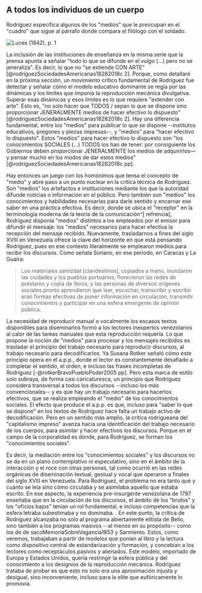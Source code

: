 ## A todos los individuos de un cuerpo

Rodríguez especifica algunos de los "medios" que le preocupan en el "cuadro" que sigue al párrafo donde  compara el filólogo con el soldado.

![*Luces* (1842), p. 1](file:///home/febres/Pictures/Screenshots/jeneralizar.png)
<!---  Tampoco son medios de jeneralizar / ni pueden suplir por ellos  / los continuos actos de publicacion que se hacen / enseñando en Escuelas, Colejios y Universidades, / ni los de divulgacion / que se hacen por la prensa --->

La inclusión de las instituciones de enseñanza en la misma serie que la prensa apunta a señalar "todo lo que se difunde en el *vulgo* (...) pero no se jeneraliza". Es decir, lo que *no* "se extiende CON ARTE" [@rodriguezSociedadesAmericanas18282018c 2]. Porque, como detallaré en la próxima sección, un movimiento crítico fundamental de Rodríguez fue detectar y señalar cómo el modelo educativo dominante se regía por las dinámicas y los límites que imponía la reproducción mecánica divulgativa. Superar esas dinámicas y esos límites es lo que requiere "extender con arte". Esto es, "no solo hacer que TODOS / sepan lo que se dispone sino proporcionar JENERALMENTE medios de hacer efectivo lo dispuesto" [@rodriguezSociedadesAmericanas18282018c 2]. Hay una diferencia fundamental, entre los "medios" para publicar lo que se dispone --institutos educativos, pregones y piezas impresas--, y "medios" para "hacer efectivo lo dispuesto". Estos "medios" para hacer efectivo lo dispuesto son "los conocimientos SOCIALES (...) TODOS los han de tener: por consiguiente los Gobiernos deben proporcionar JENERALMENTE los medios de adquirirlos—y pensar mucho en los modos de dar estos medios" [@rodriguezSociedadesAmericanas18282018c pp].

Hay entonces un juego con los homónimos que tensa el concepto de "medio" y abre paso a un punto nuclear en la crítica técnica de Rodríguez. Son "medios" los artefactos e instituciones mediante los que la autoridad difunde noticias o información en el público. Pero también son "medios" los conocimientos y habilidades necesarias para darle sentido y encarnar ese saber en una práctica efectiva. Es decir, donde se ubica el "receptor" en la terminología moderna de la teoría de la comunicación^[ refrencia], Rodríguez disponía "medios" distintos a los empleados por el emisor para difundir el mensaje: los "medios" necesarios para hacer efectiva la recepción del mensaje recibido. Nuevamente, trasladarnos a fines del siglo XVIII en Venezuela ofrece la clave del horizonte en que está pensando Rodríguez, pues en ese contexto literalmente se emplearon medios para recibir los discursos. Como señala Soriano, en ese periodo, en Caracas y La Guaira:

>Los materiales samizdat [clandestinos], copiados a mano, inundaron las ciudades y los pueblos portuarios; florecieron las redes de préstamo y copia de libros; y las personas de diversos orígenes sociales pronto aprendieron que leer, escuchar, transcribir y escribir eran formas efectivas de poner información en circulación, transmitir conocimientos y participar en una esfera emergente de opinión pública.

La necesidad de reproducir manual o vocalmente los escasos textos disponibles para diseminarlos formó a los lectores inexpertos venezolanos al calor de las tareas manuales que esta reproducción requería. Lo que propone la noción de "medios" para procesar y los mensajes recibidos es trasladar el principio del trabajo necesario para reproducir discursos, al trabajo necesario para decodificarlos. Ya Susana Rotker señaló cómo este principio opera en el a.p.p., donde  el lector es constantemente desafiado a completar el sentido, el orden, e incluso las frases incompletas de Rodríguez [-@rotkerBravoPuebloPoder2005 pp]. Pero esta marca de estilo solo subraya, de forma casi caricaturesca, un principio que Rodríguez considera transversal a todos los discursos --incluso los más convencionales-- y es que hay un trabajo necesario para hacerlos efectivos, que se realiza empleando el "medio" de los conocimientos sociales. El efecto que produce el a.p.p. es que, incluso para "saber lo que se dispone" en los textos de Rodríguez hace falta un trabajo activo de decodificación. Pero en un sentido más amplio, la crítica rodrigueana del "capitalismo impreso" avanza hacia una identificación del trabajo necesario de los cuerpos, para asimilar y hacer efectivos los discursos. Porque en el campo de la corporalidad es donde, para Rodríguez, se forman los "conocimientos sociales".

Es decir, la mediación entre los "conocimientos sociales" y los discursos no se da en un plano contemplativo ni especulativo, sino en el ámbito de la interacción y el roce con otras personas, tal como ocurrió en  las redes orgánicas de diseminación textual, gestual y vocal que operaron a finales del siglo XVIII en Venezuela. Para Rodríguez, el problema no era tanto qué y cuánto se leía sino cómo circulaba y se asimilaba aquello que estaba escrito. En ese aspecto, la experiencia pre-insurgente venezolana de 1797 enseñaba que en la circulación de los discursos, el ámbito de los "brutos" y los "oficios bajos" tenían un rol fundamental, e incluso competencias que la esfera letraba subestimaba y no dominaba. <!-- Darnton, “An Early Information Society”; Pettegree, The Invention of News ; and Van Young,The Other Rebellion-->. En este punto, la crítica de Rodríguez alcanzaba no solo al programa abiertamente elitista de Bello, sino también a los programas masivos --al menos en su propósito-- como los de de sacoMemoriaSobreVagancia1853 y Sarmiento. Estos, como veremos, trabajaban a partir de modelos que ponían al libro y la lectura como dispositivo central de estandarización y formación, y concebían a los lectores como receptáculos pasivos y alienados. Este modelo, importado de Europa y Estados Unidos, quería restringir la esfera pública y del conocimiento a los designios de la reproducción mecánica. Rodríguez trataba de probar es que esto no solo era una aproximación injusta y desigual, sino inconveniente, incluso para la elite que eufóricamente lo promovía.